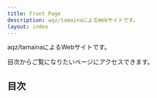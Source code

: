 ```yaml
---
title: Front Page
description: aqz/tamainaによるWebサイトです。
layout: index
---
```

aqz/tamainaによるWebサイトです。

目次からご覧になりたいページにアクセスできます。

## 目次